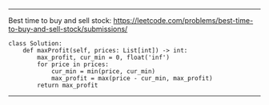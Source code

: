 
-----------------------------------
Best time to buy and sell stock:
https://leetcode.com/problems/best-time-to-buy-and-sell-stock/submissions/
```
class Solution:
    def maxProfit(self, prices: List[int]) -> int:
        max_profit, cur_min = 0, float('inf')
        for price in prices:
            cur_min = min(price, cur_min)
            max_profit = max(price - cur_min, max_profit)
        return max_profit
```
-----------------------------------
